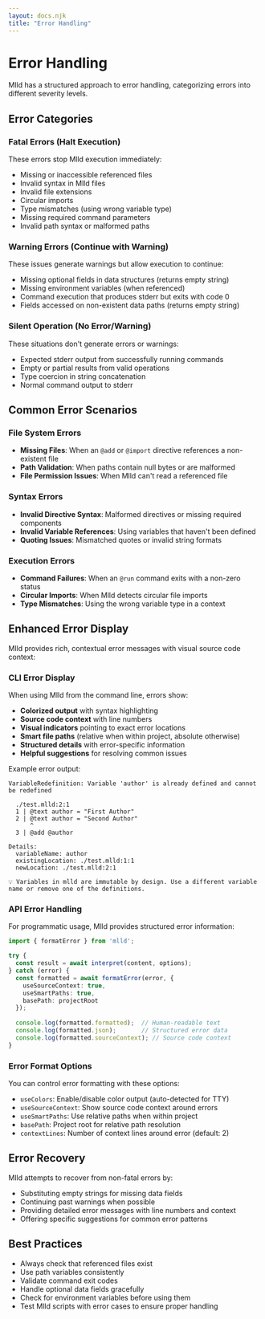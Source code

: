 ```yaml
---
layout: docs.njk
title: "Error Handling"
---
```


# Error Handling

Mlld has a structured approach to error handling, categorizing errors into different severity levels.

## Error Categories

### Fatal Errors (Halt Execution)

These errors stop Mlld execution immediately:

- Missing or inaccessible referenced files
- Invalid syntax in Mlld files
- Invalid file extensions
- Circular imports
- Type mismatches (using wrong variable type)
- Missing required command parameters
- Invalid path syntax or malformed paths

### Warning Errors (Continue with Warning)

These issues generate warnings but allow execution to continue:

- Missing optional fields in data structures (returns empty string)
- Missing environment variables (when referenced)
- Command execution that produces stderr but exits with code 0
- Fields accessed on non-existent data paths (returns empty string)

### Silent Operation (No Error/Warning)

These situations don't generate errors or warnings:

- Expected stderr output from successfully running commands
- Empty or partial results from valid operations
- Type coercion in string concatenation
- Normal command output to stderr

## Common Error Scenarios

### File System Errors

- **Missing Files**: When an `@add` or `@import` directive references a non-existent file
- **Path Validation**: When paths contain null bytes or are malformed
- **File Permission Issues**: When Mlld can't read a referenced file

### Syntax Errors

- **Invalid Directive Syntax**: Malformed directives or missing required components
- **Invalid Variable References**: Using variables that haven't been defined
- **Quoting Issues**: Mismatched quotes or invalid string formats

### Execution Errors

- **Command Failures**: When an `@run` command exits with a non-zero status
- **Circular Imports**: When Mlld detects circular file imports
- **Type Mismatches**: Using the wrong variable type in a context

## Enhanced Error Display

Mlld provides rich, contextual error messages with visual source code context:

### CLI Error Display

When using Mlld from the command line, errors show:

- **Colorized output** with syntax highlighting
- **Source code context** with line numbers
- **Visual indicators** pointing to exact error locations  
- **Smart file paths** (relative when within project, absolute otherwise)
- **Structured details** with error-specific information
- **Helpful suggestions** for resolving common issues

Example error output:

```
VariableRedefinition: Variable 'author' is already defined and cannot be redefined

  ./test.mlld:2:1
  1 | @text author = "First Author"
  2 | @text author = "Second Author"
      ^
  3 | @add @author

Details:
  variableName: author
  existingLocation: ./test.mlld:1:1
  newLocation: ./test.mlld:2:1

💡 Variables in mlld are immutable by design. Use a different variable name or remove one of the definitions.
```

### API Error Handling

For programmatic usage, Mlld provides structured error information:

```typescript
import { formatError } from 'mlld';

try {
  const result = await interpret(content, options);
} catch (error) {
  const formatted = await formatError(error, {
    useSourceContext: true,
    useSmartPaths: true,
    basePath: projectRoot
  });
  
  console.log(formatted.formatted);  // Human-readable text
  console.log(formatted.json);       // Structured error data
  console.log(formatted.sourceContext); // Source code context
}
```

### Error Format Options

You can control error formatting with these options:

- `useColors`: Enable/disable color output (auto-detected for TTY)
- `useSourceContext`: Show source code context around errors
- `useSmartPaths`: Use relative paths when within project
- `basePath`: Project root for relative path resolution
- `contextLines`: Number of context lines around error (default: 2)

## Error Recovery

Mlld attempts to recover from non-fatal errors by:

- Substituting empty strings for missing data fields
- Continuing past warnings when possible
- Providing detailed error messages with line numbers and context
- Offering specific suggestions for common error patterns

## Best Practices

- Always check that referenced files exist
- Use path variables consistently
- Validate command exit codes
- Handle optional data fields gracefully
- Check for environment variables before using them
- Test Mlld scripts with error cases to ensure proper handling